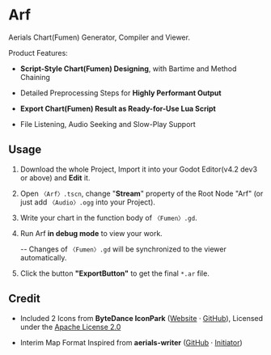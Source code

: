 # Arf

Aerials Chart(Fumen) Generator, Compiler and Viewer.

Product Features:

- **Script-Style Chart(Fumen) Designing**, with Bartime and Method Chaining

- Detailed Preprocessing Steps for **Highly Performant Output**

- **Export Chart(Fumen) Result as Ready-for-Use Lua Script**

- File Listening, Audio Seeking and Slow-Play Support

## Usage

1. Download the whole Project, Import it into your Godot Editor(v4.2 dev3 or above) and **Edit** it.

2. Open `〈Arf〉.tscn`, change "**Stream**" property of the Root Node "Arf" (or just add `〈Audio〉.ogg` into your Project).

3. Write your chart in the function body of `〈Fumen〉.gd`.

4. Run Arf **in debug mode** to view your work.
   
   -- Changes of `〈Fumen〉.gd` will be synchronized to the viewer automatically.

5. Click the button **"ExportButton"** to get the final `*.ar` file.

## Credit

- Included 2 Icons from **ByteDance IconPark** ([Website](https://iconpark.oceanengine.com/home) · [GitHub](https://github.com/bytedance/iconpark)), Licensed under the [Apache License 2.0](https://github.com/bytedance/IconPark/blob/master/LICENSE)

- Interim Map Format Inspired from **aerials-writer** ([GitHub](https://github.com/Fuxfantx/aerials-writer) · [Initiator](https://github.com/zarmot))
